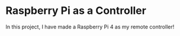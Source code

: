# Raspberry Pi as a Controller

In this project, I have made a Raspberry Pi 4 as my remote controller! 